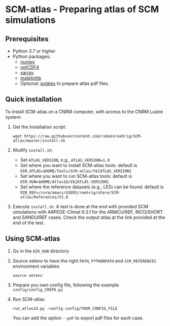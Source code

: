 # SCM-atlas - Preparing atlas of SCM simulations

## Prerequisites

* Python 3.7 or higher
* Python packages:
    * [numpy](https://numpy.org/)
    * [netCDF4](https://unidata.github.io/netcdf4-python/)
    * [xarray](http://xarray.pydata.org/en/stable/#)
    * [matplotlib](https://matplotlib.org/)
    * Optional: [pylatex](https://jeltef.github.io/PyLaTeX/latest/) to prepare atlas pdf files.

## Quick installation
To install SCM-atlas on a CNRM computer, with access to the CNRM Lustre system:
1. Get the installation script: 

   `wget https://raw.githubusercontent.com/romainroehrig/SCM-atlas/master/install.sh`

2. Modify `install.sh`:

   * Set `ATLAS_VERSION`, e.g., `ATLAS_VERSION=1.0`
   * Set where you want to install SCM-atlas tools: default is `DIR_ATLAS=$HOME/Tools/SCM-atlas/V${ATLAS_VERSION}`
   * Set where you want to run SCM-atlas tools: default is `DIR_RUN=$HOME/Atlas1D/V${ATLAS_VERSION}`
   * Set where the reference datasets (e.g., LES) can be found: default is `DIR_REF=/cnrm/amacs/USERS/roehrig/share/SCM-atlas/References/V1.0`

3. Execute `install.sh`. A test is done at the end with provided SCM simulations with ARPEGE-Climat 6.3.1 for the ARMCU/REF, RICO/SHORT and SANDU/REF cases. Check the output atlas at the link provided at the end of the test.

## Using SCM-atlas
1. Go in the `DIR_RUN` directory
2. Source setenv to have the right `PATH`, `PYTHONPATH` and `SCM_REFERENCES` environment variables

   `source setenv`

3. Prepare you own config file, following the example `config/config_CMIP6.py`

4. Run SCM-atlas:

   `run_atlas1d.py -config config/YOUR_CONFIG_FILE`

   You can add the option `--pdf` to export pdf files for each case.

